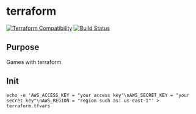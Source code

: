 # terraform
[![Terraform Compatibility](https://img.shields.io/badge/terraform-%3E%3D%200.12-blue)](docs/guides/compatibility.md)
[![Build Status](https://travis-ci.org/look4regev/terraform.svg?branch=master)](https://travis-ci.org/look4regev/terraform)

## Purpose
Games with terraform

## Init
`echo -e 'AWS_ACCESS_KEY = "your access key"\nAWS_SECRET_KEY = "your secret key"\nAWS_REGION = "region such as: us-east-1"' > terraform.tfvars`
